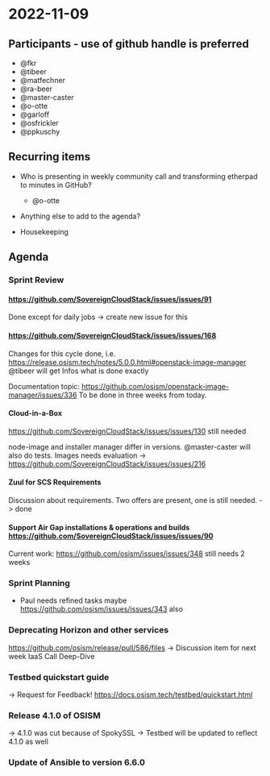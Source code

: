 # 2022-11-09
## Participants - use of github handle is preferred
* @fkr
* @tibeer
* @matfechner
* @ra-beer
* @master-caster
* @o-otte
* @garloff
* @osfrickler
* @ppkuschy

## Recurring items
* Who is presenting in weekly community call and transforming etherpad to minutes in GitHub?
  * @o-otte
* Anything else to add to the agenda?

* Housekeeping

## Agenda

### Sprint Review

#### https://github.com/SovereignCloudStack/issues/issues/91
Done except for daily jobs -> create new issue for this

#### https://github.com/SovereignCloudStack/issues/issues/168
Changes for this cycle done, i.e. https://release.osism.tech/notes/5.0.0.html#openstack-image-manager
@tibeer will get Infos what is done exactly

Documentation topic: https://github.com/osism/openstack-image-manager/issues/336
To be done in three weeks from today.

#### Cloud-in-a-Box
https://github.com/SovereignCloudStack/issues/issues/130 still needed

node-image and installer manager differ in versions. @master-caster will also do tests.
Images needs evaluation -> https://github.com/SovereignCloudStack/issues/issues/216

#### Zuul for SCS Requirements
Discussion about requirements. Two offers are present, one is still needed. -> done

#### Support Air Gap installations & operations and builds https://github.com/SovereignCloudStack/issues/issues/90
Current work: https://github.com/osism/issues/issues/348 still needs 2 weeks

### Sprint Planning
* Paul needs refined tasks
  maybe https://github.com/osism/issues/issues/343 also


### Deprecating Horizon and other services

https://github.com/osism/release/pull/586/files
-> Discussion item for next week IaaS Call Deep-Dive

### Testbed quickstart guide
-> Request for Feedback!
https://docs.osism.tech/testbed/quickstart.html

### Release 4.1.0 of OSISM
-> 4.1.0 was cut because of SpokySSL
-> Testbed will be updated to reflect 4.1.0 as well

### Update of Ansible to version 6.6.0
